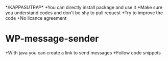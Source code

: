 */KAPPASUTRA®\*
+You can directly install package and use it
+Make sure you understand codes and don't be shy to pull request
+Try to improve the code
+No licance agreement

# WP-message-sender
+With java you can create a link to send messages
+Follow code snippets
